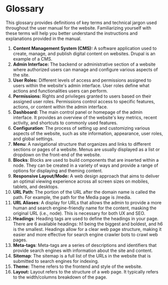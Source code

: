 # Glossary

This glossary provides definitions of key terms and technical jargon used throughout the user manual for the website. Familiarizing yourself with these terms will help you better understand the instructions and explanations provided in the manual.

1. **Content Management System (CMS):** A software application used to create, manage, and publish digital content on websites. Drupal is an example of a CMS.
2. **Admin Interface:** The backend or administrative section of a website where authorized users can manage and configure various aspects of the site.
3. **User Roles:** Different levels of access and permissions assigned to users within the website's admin interface. User roles define what actions and functionalities users can perform.
4. **Permissions:** Rights and privileges granted to users based on their assigned user roles. Permissions control access to specific features, actions, or content within the admin interface.
5. **Dashboard:** The main control panel or homepage of the admin interface. It provides an overview of the website's key metrics, recent activity, and shortcuts to commonly used features.
6. **Configuration**: The process of setting up and customizing various aspects of the website, such as site information, appearance, user roles, and global settings.
7. **Menu**: A navigational structure that organizes and links to different sections or pages of a website. Menus are usually displayed as a list or dropdown on the front-end of the website.
8. **Blocks**: Blocks are used to build components that are inserted within a node. They can be created in a variety of ways and provide a range of options for displaying and theming content.
9. **Responsive Layout/Mode:** A web design approach that aims to deliver an optimal viewing experience across all screen sizes on mobiles, tablets, and desktops.
10. **URL Path**: The portion of the URL after the domain name is called the path. For example, the path for the Media page is /media.
11. **URL Aliases**: A display for URLs that allows the admin to provide a more human and search engine-friendly name for the content, masking the original URL (i.e., node). This is necessary for both UX and SEO.
12. **Headings**: Heading tags are used to define the headings in your page. There are 6 available headings: h1 being the biggest and boldest, and h6 is the smallest. Headings allow for a clear web page structure, making it easier and more effective for search engine crawler bots to crawl web pages.
13. **Meta-tags**: Meta-tags are a series of descriptions and identifiers that provide search engines with information about the site and content.
14. **Sitemap**: The sitemap is a full list of the URLs in the website that is submitted to search engines for indexing.
15. **Theme:** Theme refers to the frontend and style of the website.
16. **Layout:** Layout refers to the structure of a web page. It typically refers to the width/columns breakdown of the page.
